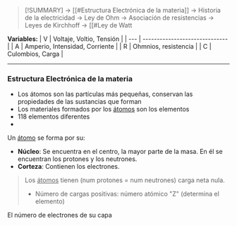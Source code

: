 > [!SUMMARY]
> -> [[#Estructura Electrónica de la materia]]
> -> Historia de la electricidad
> -> Ley de Ohm
> -> Asociación de resistencias
> -> Leyes de Kirchhoff
> -> [[#Ley de Watt

**Variables:**
| V   | Voltaje, Voltio, Tensión       |
| --- | ------------------------------ |
| A   | Amperio, Intensidad, Corriente |
| R   | Ohmnios, resistencia           |
| C   | Culombios, Carga               |

---
### Estructura Electrónica de la materia
- Los átomos son las partículas más pequeñas, conservan las propiedades de las sustancias que forman
- Los materiales formados por los <u>átomos</u> son los elementos
- 118 elementos diferentes
- 
Un <u>átomo</u> se forma por su:
- **Núcleo**: Se encuentra en el centro, la mayor parte de la masa. En él se encuentran los protones y los neutrones.
- **Corteza**: Contienen los electrones. 

>Los <u>átomos</u> tienen (num protones = num neutrones) carga neta nula.
>- Número de cargas positivas: número atómico "Z" (determina el elemento)

El número de electrones de su capa 